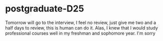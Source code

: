 # postgraduate-D25
Tomorrow will go to the interview, I feel no review, just give me two and a half days to review, this is human can do it. Alas, I knew that I would study professional courses well in my freshman and sophomore year. I'm sorry
